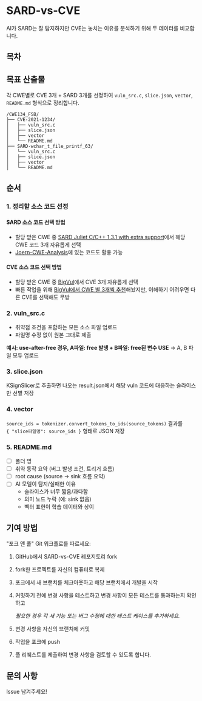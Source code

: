 # SARD-vs-CVE
AI가 SARD는 잘 탐지하지만 CVE는 놓치는 이유를 분석하기 위해 두 데이터를 비교합니다.

## 목차


## 목표 산출물
각 CWE별로 CVE 3개 + SARD 3개를 선정하여 `vuln_src.c`, `slice.json`, `vector`, `README.md` 형식으로 정리합니다.

```
/CWE134_FSB/
├── CVE-2021-1234/
│   ├── vuln_src.c
│   ├── slice.json
│   ├── vector
│   └── README.md
├── SARD-wchar_t_file_printf_63/
│   └── vuln_src.c
│   ├── slice.json
│   ├── vector
│   └── README.md
```

## 순서
### 1. 정리할 소스 코드 선정
#### SARD 소스 코드 선택 방법
- 할당 받은 CWE 중 [SARD Juliet C/C++ 1.3.1 with extra support](https://samate.nist.gov/SARD/test-suites/116)에서 해당 CWE 코드 3개 자유롭게 선택
- [Joern-CWE-Analysis](https://github.com/alpakalee/Joern-CWE-Analysis/tree/main)에 있는 코드도 활용 가능

#### CVE 소스 코드 선택 방법
- 할당 받은 CWE 중 [BigVul](https://huggingface.co/datasets/bstee615/bigvul)에서 CVE 3개 자유롭게 선택
- 빠른 작업을 위해 [BigVul에서 CWE 별 3개씩 추천](https://huggingface.co/datasets/bstee615/bigvul/viewer?views%5B%5D=train&sql=%28SELECT+*+FROM+train+WHERE+%22CWE+ID%22+%3D+%27CWE-134%27+LIMIT+3%29%0AUNION+ALL%0A%28SELECT+*+FROM+train+WHERE+%22CWE+ID%22+%3D+%27CWE-190%27+LIMIT+3%29%0AUNION+ALL%0A%28SELECT+*+FROM+train+WHERE+%22CWE+ID%22+%3D+%27CWE-400%27+LIMIT+3%29%0AUNION+ALL%0A%28SELECT+*+FROM+train+WHERE+%22CWE+ID%22+%3D+%27CWE-416%27+LIMIT+3%29%0AUNION+ALL%0A%28SELECT+*+FROM+train+WHERE+%22CWE+ID%22+%3D+%27CWE-476%27+LIMIT+3%29%0AUNION+ALL%0A%28SELECT+*+FROM+train+WHERE+%22CWE+ID%22+%3D+%27CWE-78%27+LIMIT+3%29%0AORDER+BY+%22CWE+ID%22%3B)해놨지만, 이해하기 어려우면 다른 CVE를 선택해도 무방

### 2. vuln_src.c
- 취약점 조건을 포함하는 모든 소스 파일 업로드
- 파일명 수정 없이 원본 그대로 제출

**예시: use-after-free 경우, A파일: free 발생 + B파일: free된 변수 USE**
→ A, B 파일 모두 업로드

### 3. slice.json
KSignSlicer로 추출하면 나오는 result.json에서 해당 vuln 코드에 대응하는 슬라이스만 선별 저장

### 4. vector
`source_ids = tokenizer.convert_tokens_to_ids(source_tokens)` 결과를  
`{ "slice파일명": source_ids }` 형태로 JSON 저장

### 5. README.md
- [ ] 폴더 명
- [ ] 취약 동작 요약 (버그 발생 조건, 트리거 흐름)
- [ ] root cause (source → sink 흐름 요약)
- [ ] AI 모델이 탐지/실패한 이유  
  - 슬라이스가 너무 짧음/과다함  
  - 의미 노드 누락 (예: sink 없음)  
  - 벡터 표현이 학습 데이터와 상이

## 기여 방법
"포크 앤 풀" Git 워크플로를 따르세요:
1. GitHub에서 SARD-vs-CVE 레포지토리 fork
2. fork한 프로젝트를 자신의 컴퓨터로 복제
3. 포크에서 새 브랜치를 체크아웃하고 해당 브랜치에서 개발을 시작
4. 커밋하기 전에 변경 사항을 테스트하고 변경 사항이 모든 테스트를 통과하는지 확인하고

   _필요한 경우 각 새 기능 또는 버그 수정에 대한 테스트 케이스를 추가하세요._
6. 변경 사항을 자신의 브랜치에 커밋
7. 작업을 포크에 push
8. 풀 리퀘스트를 제출하여 변경 사항을 검토할 수 있도록 합니다.

## 문의 사항
Issue 남겨주세요!
